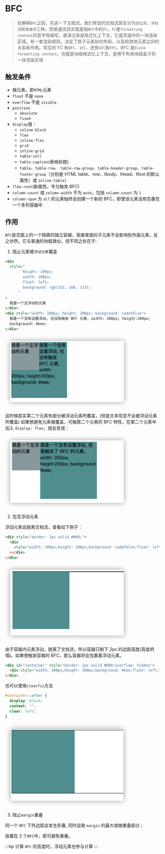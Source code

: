 # BFC

> 在解释`BFC`之前，先说一下文档流。我们常说的文档流其实分为`定位流`、`浮动流`和`普通流`三种。而普通流其实就是指`BFC`中的`FC`。`FC`是`formatting context`的首字母缩写，直译过来是格式化上下文，它是页面中的一块渲染区域，有一套渲染规则，决定了其子元素如何布局，以及和其他元素之间的关系和作用。常见的 FC 有`BFC`、`IFC`，还有`GFC`和`FFC`。BFC 是`block formatting context`，也就是块级格式化上下文，是用于布局块级盒子的一块渲染区域

## 触发条件

- 根元素，即`HTML`元素
- `float` 不是 `none`
- `overflow` 不是 `visible`
- `position`
  - `absolute`
  - `fixed`
- `display`值：
  - `inline-block`
  - `flex`
  - `inline-flex`
  - `grid`
  - `inline-grid`
  - `table-cell`
  - `table-caption`(表格标题)
  - `table`、`table-row`、 `table-row-group`、`table-header-group`、`table-footer-group`（分别是 HTML table、row、tbody、thead、tfoot 的默认属性）或 `inline-table`）
- `flow-root`(新属性，专为触发 BFC)
- `column-count` 或 `column-width` 不为 `auto`，包括 `column-count` 为 `1`
- `column-span` 为 `all` 的元素始终会创建一个新的 BFC，即使该元素没有包裹在一个多列容器中

## 作用

`BFC`是页面上的一个隔离的独立容器，容器里面的子元素不会影响到外面元素，反之亦然。它与普通的块框类似，但不同之处在于:

1. 阻止元素被`浮动元素`覆盖

```html
<div
  style="
        height: 100px;
        width: 100px;
        float: left;
        background: rgb(153, 168, 173);
      "
>
  我是一个左浮动的元素
</div>
<div style="width: 200px; height: 200px; background: cadetblue">
  我是一个没有设置浮动, 也没有触发 BFC 元素, width: 200px; height:200px;
  background: #eee;
</div>
```

<div>
  <img src="https://github.com/sandlz/images/raw/master/uPic/YPlqYA.png" style="width: 80%" />
</div>

这时候其实第二个元素有部分被浮动元素所覆盖，(但是文本信息不会被浮动元素所覆盖) 如果想避免元素被覆盖，可触第二个元素的 BFC 特性，在第二个元素中加入 `display: flex`，就会变成：

<div>
  <img src="https://github.com/sandlz/images/raw/master/uPic/je6klc.png" style="width: 80%" />
</div>

2. 包含浮动元素

浮动元素会脱离文档流，查看如下例子：

```html
<div style="border: 1px solid #000;">
  <div
    style="width: 100px;height: 100px;background: cadetblue;float: left;"
  ></div>
</div>
```

<div>
  <img src="https://github.com/sandlz/images/raw/master/uPic/7sqxwA.png" style="width: 80%" />
</div>

由于容器内元素浮动，脱离了文档流，所以容器只剩下 2px 的边距高度(高度坍塌)。如果使触发容器的 BFC，那么容器将会包裹着浮动元素。

```html
<div id="container" style="border: 1px solid #000;overflow: hidden">
  <div style="width: 100px;height: 100px;background: #eee;float: left;"></div>
</div>
```

也可以使用`clearfix`方法

```css
#container::after {
  display: block;
  content: "";
  clear: left;
}
```

<div>
  <img src="https://github.com/sandlz/images/raw/master/uPic/0qE5I2.png" style="width: 80%" />
</div>

3. 阻止`margin`重叠

同一个 `BFC` 下外边距会发生折叠, 同时会取 `margin` 的最大值做重叠部分；

放置在 2 个`BFC`中，即可避免重叠。

:::tip
计算 `BFC` 的高度时，浮动元素也参与计算
:::
